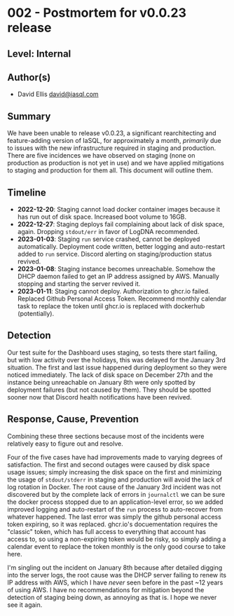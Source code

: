 # 002 - Postmortem for v0.0.23 release

## Level: Internal

## Author(s)

- David Ellis <david@iasql.com>

## Summary

We have been unable to release v0.0.23, a significant rearchitecting and feature-adding version of IaSQL, for approximately a month, *primarily* due to issues with the new infrastructure required in staging and production. There are five incidences we have observed on staging (none on production as production is not yet in use) and we have applied mitigations to staging and production for them all. This document will outline them.

## Timeline

- **2022-12-20**: Staging cannot load docker container images because it has run out of disk space. Increased boot volume to 16GB.
- **2022-12-27**: Staging deploys fail complaining about lack of disk space, again. Dropping `stdout/err` in favor of LogDNA recommended.
- **2023-01-03**: Staging `run` service crashed, cannot be deployed automatically. Deployment code written, better logging and auto-restart added to `run` service. Discord alerting on staging/production status revived.
- **2023-01-08**: Staging instance becomes unreachable. Somehow the DHCP daemon failed to get an IP address assigned by AWS. Manually stopping and starting the server revived it.
- **2023-01-11**: Staging cannot deploy. Authorization to ghcr.io failed. Replaced Github Personal Access Token. Recommend monthly calendar task to replace the token until ghcr.io is replaced with dockerhub (potentially).

## Detection

Our test suite for the Dashboard uses staging, so tests there start failing, but with low activity over the holidays, this was delayed for the January 3rd situation. The first and last issue happened during deployment so they were noticed immediately. The lack of disk space on December 27th and the instance being unreachable on January 8th were only spotted by deployment failures (but not caused by them). They should be spotted sooner now that Discord health notifications have been revived.

## Response, Cause, Prevention

Combining these three sections because most of the incidents were relatively easy to figure out and resolve.

Four of the five cases have had improvements made to varying degrees of satisfaction. The first and second outages were caused by disk space usage issues; simply increasing the disk space on the first and minimizing the usage of `stdout/stderr` in staging and production will avoid the lack of log rotation in Docker. The root cause of the January 3rd incident was not discovered but by the complete lack of errors in `journalctl` we can be sure the docker process stopped due to an application-level error, so we added improved logging and auto-restart of the `run` process to auto-recover from whatever happened. The last error was simply the github personal access token expiring, so it was replaced. ghcr.io's docuementation requires the "classic" token, which has full access to everything that account has access to, so using a non-expiring token would be risky, so simply adding a calendar event to replace the token monthly is the only good course to take here.

I'm singling out the incident on January 8th because after detailed digging into the server logs, the root cause was the DHCP server failing to renew its IP address with AWS, which I have *never* seen before in the past ~12 years of using AWS. I have no recommendations for mitigation beyond the detection of staging being down, as annoying as that is. I hope we never see it again.
